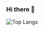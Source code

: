 ### Hi there 👋

![Top Langs](https://github-readme-stats.vercel.app/api/top-langs/?username=polaski0&hide=javascript,css,scss,html&theme=tokyonight)
